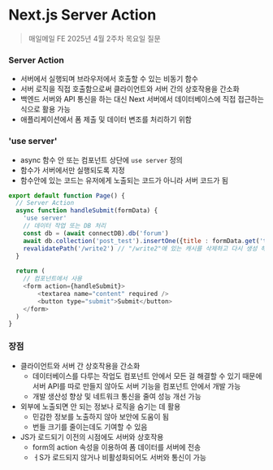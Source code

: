#  Next.js Server Action

> 매일메일 FE 2025년 4월 2주차 목요일 질문

### Server Action
- 서버에서 실행되며 브라우저에서 호출할 수 있는 비동기 함수
- 서버 로직을 직접 호출함으로써 클라이언트와 서버 간의 상호작용을 간소화
- 백엔드 서버와 API 통신을 하는 대신 Next 서버에서 데이터베이스에 직접 접근하는 식으로 활용 가능
- 애플리케이션에서 폼 제출 및 데이터 변조를 처리하기 위함

### 'use server'
- async 함수 안 또는 컴포넌트 상단에 `use server` 정의
- 함수가 서버에서만 실행되도록 지정
- 함수안에 있는 코드는 유저에게 노출되는 코드가 아니라 서버 코드가 됨

```js
export default function Page() {
  // Server Action
  async function handleSubmit(formData) {
    'use server'
    // 데이터 작업 또는 DB 처리
    const db = (await connectDB).db('forum')
    await db.collection('post_test').insertOne({title : formData.get('title')})
    revalidatePath('/write2') // "/write2"에 있는 캐시를 삭제하고 다시 생성 해줌 (새로고침)
  }
 
  return (
    // 컴포넌트에서 사용
    <form action={handleSubmit}>
        <textarea name="content" required />
        <button type="submit">Submit</button>
    </form>
  )
}
```

### 장점
- 클라이언트와 서버 간 상호작용을 간소화
    - 데이터베이스를 다루는 작업도 컴포넌트 안에서 모든 걸 해결할 수 있기 때문에 서버 API를 따로 만들지 않아도 서버 기능을 컴포넌트 안에서 개발 가능
    - 개발 생산성 향상 및 네트워크 통신을 줄여 성능 개선 가능
- 외부에 노출되면 안 되는 정보나 로직을 숨기는 데 활용
    - 민감한 정보를 노출하지 않아 보안에 도움이 됨
    - 번들 크기를 줄이는데도 기여할 수 있음
- JS가 로드되기 이전의 시점에도 서버와 상호작용
    - form의 action 속성을 이용하여 폼 데이터를 서버에 전송
    - ㅓS가 로드되지 않거나 비활성화되어도 서버와 통신이 가능